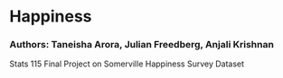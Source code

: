 # Happiness
### Authors: Taneisha Arora, Julian Freedberg, Anjali Krishnan
Stats 115 Final Project on Somerville Happiness Survey Dataset

